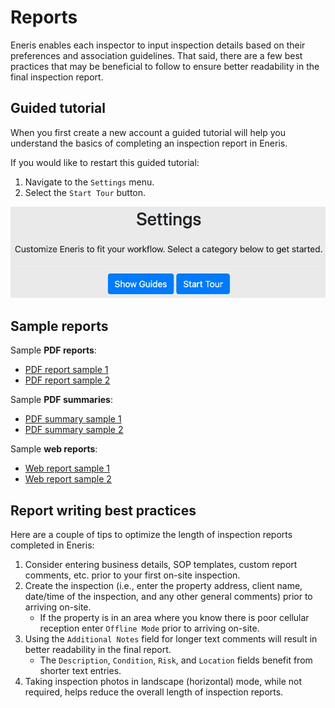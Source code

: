 # Reports

Eneris enables each inspector to input inspection details based on their preferences and association guidelines. That said, there are a few best practices that may be beneficial to follow to ensure better readability in the final inspection report.

## Guided tutorial

When you first create a new account a guided tutorial will help you understand the basics of completing an inspection report in Eneris.

If you would like to restart this guided tutorial:

1. Navigate to the `Settings` menu.
2. Select the `Start Tour` button.

![reports-1.webp](./img/reports-1.webp)

## Sample reports

Sample **PDF reports**:

- [PDF report sample 1](https://eneris-prod0.s3-us-west-1.amazonaws.com/8704e0c27c83730cb1f118fed3f3f37e/irYiPLhLt6X7faNMr?prevUrlPath=%2F)
- [PDF report sample 2](https://eneris-prod0.s3-us-west-1.amazonaws.com/50eaa2346bf971880a96d8707e90fffe/THDYQe2SfE4hNH8Ez?prevUrlPath=%2F)

Sample **PDF summaries**:

- [PDF summary sample 1](https://eneris-prod0.s3-us-west-1.amazonaws.com/33b852da593cf3a84920d5d827bc2889/EotvxYSxHKLorNCS3?prevUrlPath=%2F)
- [PDF summary sample 2](https://eneris-prod0.s3-us-west-1.amazonaws.com/50eaa2346bf971880a96d8707e90fffe/JW8doLYRWdnhEL8gW?prevUrlPath=%2F)

Sample **web reports**:

- [Web report sample 1](https://ener.is/presentation/anbTwYyctiLsJQG3T1?prevUrlPath=%2F)
- [Web report sample 2](https://ener.is/presentation/2ZNdNMSZkGz3qQkSq?prevUrlPath=%2F)

## Report writing best practices

Here are a couple of tips to optimize the length of inspection reports completed in Eneris:

1. Consider entering business details, SOP templates, custom report comments, etc. prior to your first on-site inspection.
2. Create the inspection (i.e., enter the property address, client name, date/time of the inspection, and any other general comments) prior to arriving on-site.
    - If the property is in an area where you know there is poor cellular reception enter `Offline Mode` prior to arriving on-site.
3. Using the `Additional Notes` field for longer text comments will result in better readability in the final report.
    - The `Description`, `Condition`, `Risk`, and `Location` fields benefit from shorter text entries.
4. Taking inspection photos in landscape (horizontal) mode, while not required, helps reduce the overall length of inspection reports.
